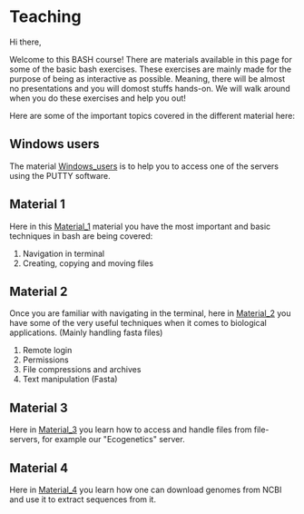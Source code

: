 # Teaching

Hi there,

Welcome to this BASH course! There are materials available in this page for some of the basic bash exercises. These exercises are mainly made for the purpose of being as interactive as possible. Meaning, there will be almost no presentations and you will domost stuffs hands-on. We will walk around when you do these exercises and help you out!

Here are some of the important topics covered in the different material here:

## Windows users

The material [Windows_users](Windows_users.md) is to help you to access one of the servers using the PUTTY software.

## Material 1

Here in this [Material_1](Material_1.pdf) material you have the most important and basic techniques in bash are being covered:

1. Navigation in terminal
2. Creating, copying and moving files

## Material 2

Once you are familiar with navigating in the terminal, here in [Material_2](Material_2.md) you have some of the very useful techniques when it comes to biological applications. (Mainly handling fasta files)

1. Remote login
2. Permissions
3. File compressions and archives
4. Text manipulation (Fasta)

## Material 3

Here in [Material_3](Material_3.pdf) you learn how to access and handle files from file-servers, for example our "Ecogenetics" server.

## Material 4
Here in [Material_4](Material_4.pdf) you learn how one can download genomes from NCBI and use it to extract sequences from it. 
